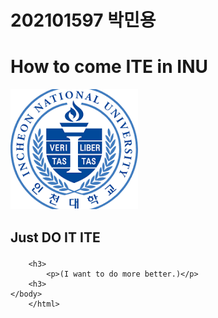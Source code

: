 # 202101597 박민용
<!DOCTYPE html>
<html>
    <head>
        <title>Welecome to INU</title>
        <meta http-equiv="Content-Type” content=" text/html;charset="utf-8"/>
        <link rel="stylesheet" type="text/css" href="week_3.css"/>
    </head>
    <body>
        <h1>How to come ITE in INU</h1>
        <a href="https://ite.inu.ac.kr/ite/index.do?epTicket=LOG">
            <img
                src="INU.PNG"
                alt="INU LOGO"/>
        </a>
        <h2>
            <p>Just <p2> DO IT </p2> ITE</p>
        </h2>

        <h3>
            <p>(I want to do more better.)</p>
        <h3>
    </body>
        </html>
